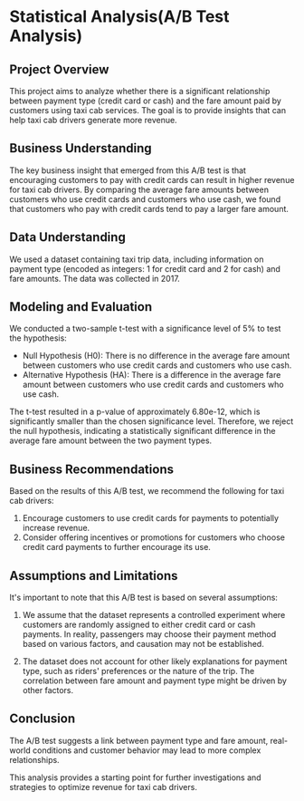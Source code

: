 # Statistical Analysis(A/B Test Analysis)
## Project Overview
This project aims to analyze whether there is a significant relationship between payment type (credit card or cash) and the fare amount paid by customers using taxi cab services. The goal is to provide insights that can help taxi cab drivers generate more revenue.

## Business Understanding
The key business insight that emerged from this A/B test is that encouraging customers to pay with credit cards can result in higher revenue for taxi cab drivers. By comparing the average fare amounts between customers who use credit cards and customers who use cash, we found that customers who pay with credit cards tend to pay a larger fare amount.

## Data Understanding
We used a dataset containing taxi trip data, including information on payment type (encoded as integers: 1 for credit card and 2 for cash) and fare amounts. The data was collected in 2017.

## Modeling and Evaluation
We conducted a two-sample t-test with a significance level of 5% to test the hypothesis:

- Null Hypothesis (H0): There is no difference in the average fare amount between customers who use credit cards and customers who use cash.
- Alternative Hypothesis (HA): There is a difference in the average fare amount between customers who use credit cards and customers who use cash.

The t-test resulted in a p-value of approximately 6.80e-12, which is significantly smaller than the chosen significance level. Therefore, we reject the null hypothesis, indicating a statistically significant difference in the average fare amount between the two payment types.

## Business Recommendations
Based on the results of this A/B test, we recommend the following for taxi cab drivers:

1. Encourage customers to use credit cards for payments to potentially increase revenue.
2. Consider offering incentives or promotions for customers who choose credit card payments to further encourage its use.

## Assumptions and Limitations
It's important to note that this A/B test is based on several assumptions:

1. We assume that the dataset represents a controlled experiment where customers are randomly assigned to either credit card or cash payments. In reality, passengers may choose their payment method based on various factors, and causation may not be established.

2. The dataset does not account for other likely explanations for payment type, such as riders' preferences or the nature of the trip. The correlation between fare amount and payment type might be driven by other factors.

## Conclusion
The A/B test suggests a link between payment type and fare amount, real-world conditions and customer behavior may lead to more complex relationships.

This analysis provides a starting point for further investigations and strategies to optimize revenue for taxi cab drivers.
